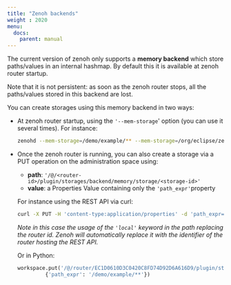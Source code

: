 ```yaml
---
title: "Zenoh backends"
weight : 2020
menu:
  docs:
    parent: manual
---
```


The current version of zenoh only supports a **memory backend** which store paths/values in an internal hashmap.
By default this it is available at zenoh router startup.

Note that it is not persistent: as soon as the zenoh router stops, all the paths/values stored in this backend are lost.

You can create storages using this memory backend in two ways:

  - At zenoh router startup, using the `'--mem-storage`' option (you can use it several times). For instance:
    ```bash
    zenohd --mem-storage=/demo/example/** --mem-storage=/org/eclipse/zenoh/**
    ```
  - Once the zenoh router is running, you can also create a storage via a PUT operation on the administration space using:
      - **path**: `'/@/<router-id>/plugin/storages/backend/memory/storage/<storage-id>'`
      - **value**: a Properties Value containing only the `'path_expr'`property

    For instance using the REST API via curl:

    ```bash
    curl -X PUT -H 'content-type:application/properties' -d 'path_expr=/demo/example/**' http://localhost:8000/@/router/local/plugin/storages/backend/memory/storage/my-storage
    ```
    *Note in this case the usage of the `'local'` keyword in the path replacing the router id.
     Zenoh will automatically replace it with the identifier of the router hosting the REST API.*

     Or in Python:
     ```python
     workspace.put('/@/router/EC1D0610D3C0420C8FD74D92D6A616D9/plugin/storages/backend/memory/storage/my-storage',
              {'path_expr': '/demo/example/**'})
     ```


<!--
Here is the list of the supported backends and their expected properties:

 - at **initialization**. I.e. the properties to give to the [Admin space](../abstractions#admin-space) when adding the backend.
 - at **storage creation**. I.e. the properties to give to the [Admin space](../abstractions#admin-space) when adding the storage.

## Memory

A backend using zenoh main memory.
It's not persistent: as soon as the zenoh router stops, all the keys/values stored in this backend are lost.

- **plugin file**: *none - the memory backend is built-in with zenoh.*
- **initialization properties**: *none*
- **storage creation properties**:
  - **selector** : the storage's [selector](../abstractions#selector)

Example of a memory storage creation using the REST API:
```bash
curl -X PUT -d '{"selector":"/demo/test/**"}' http://localhost:8000/@/router/local/plugin/storages/backend/memory/storage/my-test
```

---
## SQLite 3

A backend using a [SQLite 3](https://www.sqlite.org) database.  
Each storage will map to a SQL table.

- **plugin file**: zenoh-storages-be-sqlite3.cmxs
- **initialization properties**:
  - **lib**=sqlite3
  - **url** : an URL pointing to a SQLite3 database file. Syntax: **`sqlite3://</path/to/file>`**
- **storage creation properties**:
  - **selector** : the storage's [selector](../abstractions#selector)
  - **table** : *optional* - the name of the SQL table to use for storage.
    If not specified, zenoh will create a new table.
    The schema of the table will be:  
        `(k VARCHAR(3072) NOT NULL PRIMARY KEY, v TEXT, e VARCHAR(10), t VARCHAR(60))`  
    where `k` is the key (a path relative to the selector), `v` is the value as a string, `e` is the value encoding,
    and `t` is the timestamp.
  - **key_size** : *optional* - the size of the `k` VARCHAR that zenoh will use for table creation. Default value: 3072.
  - **on_dispose** : *optional* - the strategy to use when the storage is removed. There are 3 options:
     - **drop** : the table is dropped (i.e. removed)
     - **truncate** : the table is truncated (i.e. data are deleted, but the table remains empty)
     - *unset* : the table remains untouched (this is the default behaviour)

Example of the SQLite3 backend creation using the REST API:
```bash
curl -X PUT -d '{"lib":"sqlite3","url":"sqlite3:///tmp/sqlite3-zenoh.db"}' http://localhost:8000/@/router/local/plugin/storages/backend/sqlite3
```
Example of a SQLite3 storage creation using the REST API:
```bash
curl -X PUT -d '{"selector":"/demo/example/sql/**","table":"mytable","key_size":"100","on_dispose":"truncate"}' http://localhost:8000/@/router/local/plugin/storages/backend/sqlite3/storage/mytable
```

---
## PostgreSQL

A backend using a [PostgreSQL](https://www.postgresql.org) database.  
Each storage will map to a SQL table.

- **plugin file**: zenoh-storages-be-postgresql.cmxs
- **initialization properties**:
  - **lib**=postgresql
  - **url** : a PostgreSQL connection URL. Syntax: **`postgresql://[user[:password]@][host][:port][/dbname][?param1=value1&...]`**
- **storage creation properties**:
  - **selector** : the storage's [selector](../abstractions#selector)
  - **table** : *optional* - the name of the SQL table to use for storage.
    If not specified, zenoh will create a new table.
    The schema of the table will be:  
        `(k VARCHAR(3072) NOT NULL PRIMARY KEY, v TEXT, e VARCHAR(10), t VARCHAR(60))`  
    where `k` is the key (a path relative to the selector), `v` is the value as a string, `e` is the value encoding,
    and `t` is the timestamp.
  - **key_size** : *optional* - the size of the `k` VARCHAR that zenoh will use for table creation. Default value: 3072.
  - **on_dispose** : *optional* - the strategy to use when the storage is removed. There are 3 options:
     - **drop** : the table is dropped (i.e. removed)
     - **truncate** : the table is truncated (i.e. data are deleted, but the table remains empty)
     - *unset* : the table remains untouched (this is the default behaviour)

Example of the PostgreSQL backend creation using the REST API:
```bash
curl -X PUT -d '{"lib":"postgresql","url":"postgresql://localhost/mydb"}' http://localhost:8000/@/router/local/plugin/storages/backend/psql
```
Example of a PostgreSQL storage creation using the REST API:
```bash
curl -X PUT -d '{"selector":"/demo/example/sql/**","table":"mytable","key_size":"100","on_dispose":"truncate"}' http://localhost:8000/@/router/local/plugin/storages/backend/psql/storage/mytable
```

---
## MariaDB

A backend using a [MariaDB](https://mariadb.org/) (or MySQL) database.  
Each storage will map to a SQL table.

- **plugin file**: zenoh-storages-be-mariadb.cmxs
- **initialization properties**:
  - **lib**=mariadb
  - **url** : a MariaDB connection URL. Syntax: **`mariadb://[user[:password]@][host][:port][/dbname][?param1=value1&...]`**
- **storage creation properties**:
  - **selector** : the storage's [selector](../abstractions#selector)
  - **table** : *optional* - the name of the SQL table to use for storage.
    If not specified, zenoh will create a new table.
    The schema of the table will be:  
        `(k VARCHAR(3072) NOT NULL PRIMARY KEY, v TEXT, e VARCHAR(10), t VARCHAR(60))`  
    where `k` is the key (a path relative to the selector), `v` is the value as a string, `e` is the value encoding,
    and `t` is the timestamp.
  - **key_size** : *optional* - the size of the `k` VARCHAR that zenoh will use for table creation. Default value: 3072.
  - **on_dispose** : *optional* - the strategy to use when the storage is removed. There are 3 options:
     - **drop** : the table is dropped (i.e. removed)
     - **truncate** : the table is truncated (i.e. data are deleted, but the table remains empty)
     - *unset* : the table remains untouched (this is the default behaviour)

Example of the MariaDB backend creation using the REST API:
```bash
curl -X PUT -d '{"lib":"mariadb","url":"mariadb://localhost/mydb"}' http://localhost:8000/@/router/local/plugin/storages/backend/mariadb
```
Example of a MariaDB storage creation using the REST API:
```bash
curl -X PUT -d '{"selector":"/demo/example/sql/**","table":"mytable","key_size":"100","on_dispose":"truncate"}' http://localhost:8000/@/router/local/plugin/storages/backend/mariadb/storage/mytable
```

---
## InfluxDB

A backend using an [InfluxDB](https://docs.influxdata.com/influxdb) service.  
Each storage will map to a database.
Each zenoh path to store will map to a an InfluxDB 
[measurement](https://docs.influxdata.com/influxdb/v1.7/concepts/key_concepts/#measurement)
named with the relative path from the storage's selector.
Each key/value put into the storage will map to InfluxDB
[point](https://docs.influxdata.com/influxdb/v1.7/concepts/key_concepts/#point) reusing the timestamp set by zenoh
(but with a precision of nanoseconds). The encoding and the original zenoh timestamp are used as tags within the point.

- **plugin file**: zenoh-storages-be-influxdb.cmxs
- **initialization properties**:
  - **lib**=influxdb
  - **url** : an InfluxDB HTTP URL. Syntax: **`http://<host>:<port>`**
- **storage creation properties**:
  - **selector** : the storage's [selector](../abstractions#selector)
  - **db** : *optional* - the name of the database to use for this storage.
    If not specified, zenoh will create a new database.
  - **on_dispose** : *optional* - the strategy to use when the storage is removed. There are 4 options:
     - **drop** or **DropDB** : the database is dropped (i.e. removed)
     - **DropAllSeries** : all the series (measurements) are dropped (i.e. data are deleted, but the database remains empty)
     - *unset* : the database remains untouched (this is the default behaviour)

Example of the InfluxDB backend creation using the REST API:
```bash
curl -X PUT -d '{"lib":"influxdb","url":"http://localhost:8086"}' http://localhost:8000/@/router/local/plugin/storages/backend/influxdb
```
Example of a InfluxDB storage creation using the REST API:
```bash
curl -X PUT -d '{"selector":"/demo/example/influxdb/**","db":"mydb","on_dispose":"DropAllSeries"}' http://localhost:8000/@/router/local/plugin/storages/backend/influxdb/storage/mydb
```

By default a `get` matching an InfluxDB storage will return the last value of each measurement with a key
that matches the `get`selector.  
But you can also get a serie of values for each matching key using the `starttime` and `stoptime` properties in the selector. Those properties support the InfluxDB **[time syntax](https://docs.influxdata.com/influxdb/v1.7/query_language/data_exploration/#time-syntax)** (the part after the operator).
For instance:

   - `/demo/example/influxdb/**?(starttime=2019-01-01)`
   - `/demo/example/influxdb/**?(starttime=2019-11-01T09:30:00.000000000Z;stoptime=now())`
   - `/demo/example/influxdb/**?(starttime=now()-2d;stoptime=now()-1d)`
-->